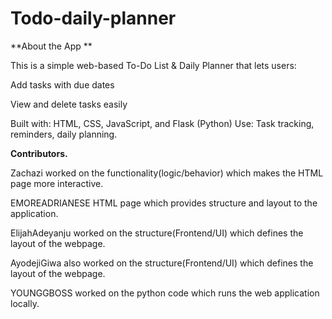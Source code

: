 # Todo-daily-planner


**About the App
**

This is a simple web-based To-Do List & Daily Planner that lets users:

Add tasks with due dates

View and delete tasks easily

Built with: HTML, CSS, JavaScript, and Flask (Python)
Use: Task tracking, reminders, daily planning.

**Contributors.**

Zachazi worked on the functionality(logic/behavior) which makes the HTML page more interactive.

EMOREADRIANESE HTML page which provides structure and layout to the application.

ElijahAdeyanju worked on the structure(Frontend/UI) which defines the layout of the webpage.

AyodejiGiwa also  worked on the structure(Frontend/UI) which defines the layout of the webpage.

YOUNGGBOSS worked on the python code which runs the web application locally.
